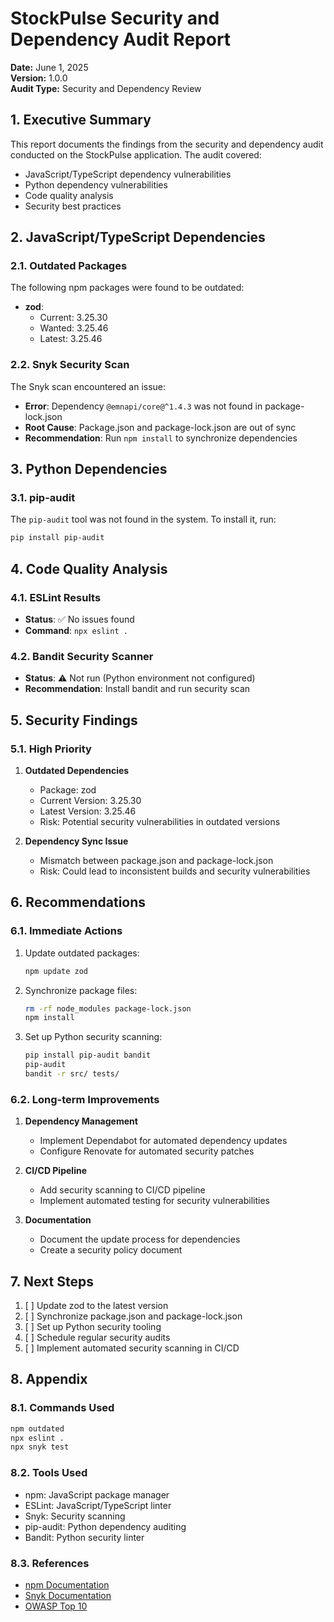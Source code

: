 # StockPulse Security and Dependency Audit Report

**Date:** June 1, 2025  
**Version:** 1.0.0  
**Audit Type:** Security and Dependency Review

## 1. Executive Summary

This report documents the findings from the security and dependency audit conducted on the StockPulse application. The audit covered:

- JavaScript/TypeScript dependency vulnerabilities
- Python dependency vulnerabilities
- Code quality analysis
- Security best practices

## 2. JavaScript/TypeScript Dependencies

### 2.1. Outdated Packages

The following npm packages were found to be outdated:

- **zod**: 
  - Current: 3.25.30
  - Wanted: 3.25.46
  - Latest: 3.25.46

### 2.2. Snyk Security Scan

The Snyk scan encountered an issue:
- **Error**: Dependency `@emnapi/core@^1.4.3` was not found in package-lock.json
- **Root Cause**: Package.json and package-lock.json are out of sync
- **Recommendation**: Run `npm install` to synchronize dependencies

## 3. Python Dependencies

### 3.1. pip-audit

The `pip-audit` tool was not found in the system. To install it, run:
```bash
pip install pip-audit
```

## 4. Code Quality Analysis

### 4.1. ESLint Results
- **Status**: ✅ No issues found
- **Command**: `npx eslint .`

### 4.2. Bandit Security Scanner
- **Status**: ⚠️ Not run (Python environment not configured)
- **Recommendation**: Install bandit and run security scan

## 5. Security Findings

### 5.1. High Priority
1. **Outdated Dependencies**
   - Package: zod
   - Current Version: 3.25.30
   - Latest Version: 3.25.46
   - Risk: Potential security vulnerabilities in outdated versions

2. **Dependency Sync Issue**
   - Mismatch between package.json and package-lock.json
   - Risk: Could lead to inconsistent builds and security vulnerabilities

## 6. Recommendations

### 6.1. Immediate Actions
1. Update outdated packages:
   ```bash
   npm update zod
   ```

2. Synchronize package files:
   ```bash
   rm -rf node_modules package-lock.json
   npm install
   ```

3. Set up Python security scanning:
   ```bash
   pip install pip-audit bandit
   pip-audit
   bandit -r src/ tests/
   ```

### 6.2. Long-term Improvements
1. **Dependency Management**
   - Implement Dependabot for automated dependency updates
   - Configure Renovate for automated security patches

2. **CI/CD Pipeline**
   - Add security scanning to CI/CD pipeline
   - Implement automated testing for security vulnerabilities

3. **Documentation**
   - Document the update process for dependencies
   - Create a security policy document

## 7. Next Steps

1. [ ] Update zod to the latest version
2. [ ] Synchronize package.json and package-lock.json
3. [ ] Set up Python security tooling
4. [ ] Schedule regular security audits
5. [ ] Implement automated security scanning in CI/CD

## 8. Appendix

### 8.1. Commands Used
```bash
npm outdated
npx eslint .
npx snyk test
```

### 8.2. Tools Used
- npm: JavaScript package manager
- ESLint: JavaScript/TypeScript linter
- Snyk: Security scanning
- pip-audit: Python dependency auditing
- Bandit: Python security linter

### 8.3. References
- [npm Documentation](https://docs.npmjs.com/)
- [Snyk Documentation](https://docs.snyk.io/)
- [OWASP Top 10](https://owasp.org/Top10/)
